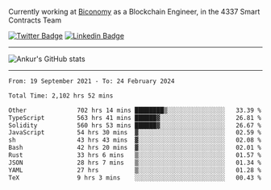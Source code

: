 Currently working at [Biconomy](https://biconomy.io/) as a Blockchain Engineer, in the 4337 Smart Contracts Team

 [![Twitter Badge](https://img.shields.io/badge/-@ankurdubey521-1ca0f1?style=flat-square&labelColor=1ca0f1&logo=twitter&logoColor=white&link=https://twitter.com/ankurdubey521)](https://twitter.com/ankurdubey521) [![Linkedin Badge](https://img.shields.io/badge/-ankurdubey521-blue?style=flat-square&logo=Linkedin&logoColor=white&link=https://www.linkedin.com/in/ankurdubey521/)](https://www.linkedin.com/in/ankurdubey521/)

<hr/>

![Ankur's GitHub stats](https://github-readme-stats.vercel.app/api?username=ankurdubey521&count_private=true&theme=radical)

<hr/>

<!--START_SECTION:waka-->

```txt
From: 19 September 2021 - To: 24 February 2024

Total Time: 2,102 hrs 52 mins

Other              702 hrs 14 mins ████████▒░░░░░░░░░░░░░░░░   33.39 %
TypeScript         563 hrs 41 mins ██████▓░░░░░░░░░░░░░░░░░░   26.81 %
Solidity           560 hrs 53 mins ██████▓░░░░░░░░░░░░░░░░░░   26.67 %
JavaScript         54 hrs 30 mins  ▓░░░░░░░░░░░░░░░░░░░░░░░░   02.59 %
sh                 43 hrs 43 mins  ▓░░░░░░░░░░░░░░░░░░░░░░░░   02.08 %
Bash               42 hrs 20 mins  ▓░░░░░░░░░░░░░░░░░░░░░░░░   02.01 %
Rust               33 hrs 6 mins   ▒░░░░░░░░░░░░░░░░░░░░░░░░   01.57 %
JSON               28 hrs 7 mins   ▒░░░░░░░░░░░░░░░░░░░░░░░░   01.34 %
YAML               27 hrs          ▒░░░░░░░░░░░░░░░░░░░░░░░░   01.28 %
TeX                9 hrs 3 mins    ░░░░░░░░░░░░░░░░░░░░░░░░░   00.43 %
```

<!--END_SECTION:waka-->

